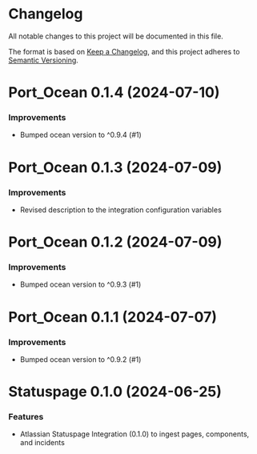 # Changelog

All notable changes to this project will be documented in this file.

The format is based on [Keep a Changelog](https://keepachangelog.com/en/1.0.0/),
and this project adheres to [Semantic Versioning](https://semver.org/spec/v2.0.0.html).

<!-- towncrier release notes start -->

# Port_Ocean 0.1.4 (2024-07-10)

### Improvements

- Bumped ocean version to ^0.9.4 (#1)


# Port_Ocean 0.1.3 (2024-07-09)

### Improvements

- Revised description to the integration configuration variables

# Port_Ocean 0.1.2 (2024-07-09)

### Improvements

- Bumped ocean version to ^0.9.3 (#1)


# Port_Ocean 0.1.1 (2024-07-07)

### Improvements

- Bumped ocean version to ^0.9.2 (#1)


# Statuspage 0.1.0 (2024-06-25)

### Features

- Atlassian Statuspage Integration (0.1.0) to ingest pages, components, and incidents
